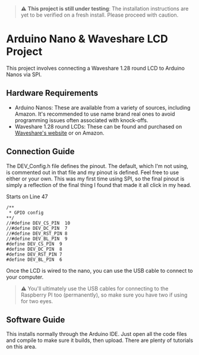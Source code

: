 > :warning: **This project is still under testing**: The installation instructions are yet to be verified on a fresh install. Please proceed with caution.

# Arduino Nano & Waveshare LCD Project

This project involves connecting a Waveshare 1.28 round LCD to Arduino Nanos via SPI.

## Hardware Requirements

- Arduino Nanos: These are available from a variety of sources, including Amazon. It's recommended to use name brand real ones to avoid programming issues often associated with knock-offs.
- Waveshare 1.28 round LCDs: These can be found and purchased on [Waveshare's website](https://www.waveshare.com/1.28inch-lcd-module.htm) or on Amazon.

## Connection Guide

The DEV_Config.h file defines the pinout.  The default, which I'm not using, is commented out in that file and my pinout is defined.  Feel free to use either or your own. This was my first time using SPI, so the final pinout is simply a reflection of the final thing I found that made it all click in my head.


Starts on Line 47
```
/**
 * GPIO config
**/
//#define DEV_CS_PIN  10
//#define DEV_DC_PIN  7
//#define DEV_RST_PIN 8
//#define DEV_BL_PIN  9
#define DEV_CS_PIN  9
#define DEV_DC_PIN  8
#define DEV_RST_PIN 7
#define DEV_BL_PIN  6
```

Once the LCD is wired to the nano, you can use the USB cable to connect to your computer.  

> :warning: You'll ultimately use the USB cables for connecting to the Raspberry PI too (permanently), so make sure you have two if using for two eyes. 

## Software Guide

This installs normally through the Arduino IDE.  Just open all the code files and compile to make sure it builds, then upload.  There are plenty of tutorials on this area.